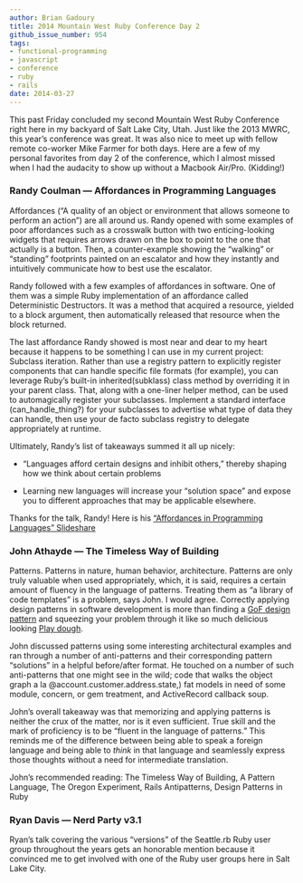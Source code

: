 ```yaml
---
author: Brian Gadoury
title: 2014 Mountain West Ruby Conference Day 2
github_issue_number: 954
tags:
- functional-programming
- javascript
- conference
- ruby
- rails
date: 2014-03-27
---
```


This past Friday concluded my second Mountain West Ruby Conference right here in my backyard of Salt Lake City, Utah. Just like the 2013 MWRC, this year’s conference was great. It was also nice to meet up with fellow remote co-worker Mike Farmer for both days. Here are a few of my personal favorites from day 2 of the conference, which I almost missed when I had the audacity to show up without a Macbook Air/Pro. (Kidding!)

### Randy Coulman — Affordances in Programming Languages

Affordances (“A quality of an object or environment that allows someone to perform an action”) are all around us. Randy opened with some examples of poor affordances such as a crosswalk button with two enticing-looking widgets that requires arrows drawn on the box to point to the one that actually is a button. Then, a counter-example showing the “walking” or “standing” footprints painted on an escalator and how they instantly and intuitively communicate how to best use the escalator.

Randy followed with a few examples of affordances in software. One of them was a simple Ruby implementation of an affordance called Deterministic Destructors. It was a method that acquired a resource, yielded to a block argument, then automatically released that resource when the block returned.

The last affordance Randy showed is most near and dear to my heart because it happens to be something I can use in my current project: Subclass iteration. Rather than use a registry pattern to explicitly register components that can handle specific file formats (for example), you can leverage Ruby’s built-in inherited(subklass) class method by overriding it in your parent class. That, along with a one-liner helper method, can be used to automagically register your subclasses. Implement a standard interface (can_handle_thing?) for your subclasses to advertise what type of data they can handle, then use your de facto subclass registry to delegate appropriately at runtime.

Ultimately, Randy’s list of takeaways summed it all up nicely:

- “Languages afford certain designs and inhibit others,” thereby shaping how we think about certain problems

- Learning new languages will increase your “solution space” and expose you to different approaches that may be applicable elsewhere.

Thanks for the talk, Randy! Here is his [“Affordances in Programming Languages” Slideshare](https://www.slideshare.net/randycoulman/affordances-in-programming-languages)

### John Athayde — The Timeless Way of Building

Patterns. Patterns in nature, human behavior, architecture. Patterns are only truly valuable when used appropriately, which, it is said, requires a certain amount of fluency in the language of patterns. Treating them as “a library of code templates” is a problem, says John. I would agree. Correctly applying design patterns in software development is more than finding a [GoF design pattern](https://en.wikipedia.org/wiki/Design_Patterns) and squeezing your problem through it like so much delicious looking [Play dough](http://www.kraftrecipes.com/recipes/kool-aid-play-dough-148569.aspx).

John discussed patterns using some interesting architectural examples and ran through a number of anti-patterns and their corresponding pattern “solutions” in a helpful before/after format. He touched on a number of such anti-patterns that one might see in the wild; code that walks the object graph a la @account.customer.address.state,) fat models in need of some module, concern, or gem treatment, and ActiveRecord callback soup.

John’s overall takeaway was that memorizing and applying patterns is neither the crux of the matter, nor is it even sufficient. True skill and the mark of proficiency is to be “fluent in the language of patterns.” This reminds me of the difference between being able to speak a foreign language and being able to *think* in that language and seamlessly express those thoughts without a need for intermediate translation.

John’s recommended reading: The Timeless Way of Building, A Pattern Language, The Oregon Experiment, Rails Antipatterns, Design Patterns in Ruby

### Ryan Davis — Nerd Party v3.1

Ryan’s talk covering the various “versions” of the Seattle.rb Ruby user group throughout the years gets an honorable mention because it convinced me to get involved with one of the Ruby user groups here in Salt Lake City.
